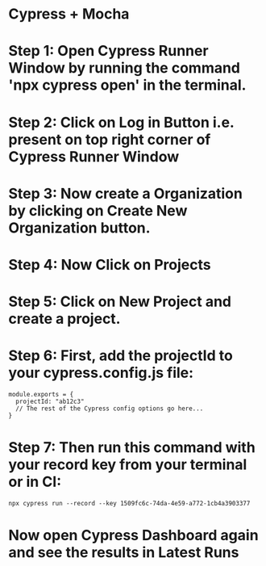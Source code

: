 # Cypress + Mocha

# Step 1: Open Cypress Runner Window by running the command 'npx cypress open' in the terminal.
# Step 2: Click on Log in Button i.e. present on top right corner of Cypress Runner Window
# Step 3: Now create a Organization by clicking on Create New Organization button.
# Step 4: Now Click on Projects
# Step 5: Click on New Project and create a project.
# Step 6: First, add the projectId to your cypress.config.js file:
```
module.exports = {
  projectId: "ab12c3"
  // The rest of the Cypress config options go here...
}
```
# Step 7: Then run this command with your record key from your terminal or in CI:
```
npx cypress run --record --key 1509fc6c-74da-4e59-a772-1cb4a3903377
```
# Now open Cypress Dashboard again and see the results in Latest Runs